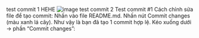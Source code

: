 test commit 1 
HEHE
![image](https://github.com/user-attachments/assets/6cab2af2-b957-4898-9031-eeb50f43f0ff)
test commit 2
Test commit #1
Cách chỉnh sửa file để tạo commit:
Nhấn vào file README.md.
Nhấn nút Commit changes (màu xanh lá cây).
 Như vậy là bạn đã tạo 1 commit hợp lệ.
Kéo xuống dưới → phần “Commit changes”:
